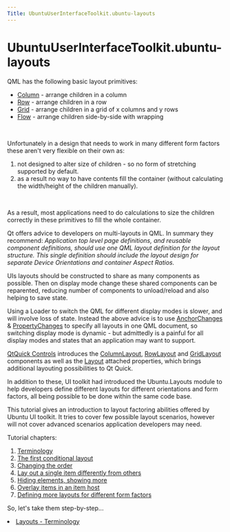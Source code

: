 ```yaml
---
Title: UbuntuUserInterfaceToolkit.ubuntu-layouts
---
```


# UbuntuUserInterfaceToolkit.ubuntu-layouts

<span class="subtitle"></span>
<!-- $$$ubuntu-layouts.html-description -->
<p>QML has the following basic layout primitives:</p>
<ul>
<li><a href="https://qt-project.org/doc/qt-5.0/qtquick/qml-qtquick2-column.html">Column</a> - arrange children in a column</li>
<li><a href="https://qt-project.org/doc/qt-5.0/qtquick/qml-qtquick2-row.html">Row</a> - arrange children in a row</li>
<li><a href="https://qt-project.org/doc/qt-5.0/qtquick/qml-qtquick2-grid.html">Grid</a> - arrange children in a grid of x columns and y rows</li>
<li><a href="https://qt-project.org/doc/qt-5.0/qtquick/qml-qtquick2-flow.html">Flow</a> - arrange children side-by-side with wrapping</li>
</ul>
<br>
<p>Unfortunately in a design that needs to work in many different form factors these aren't very flexible on their own as:</p>
<ol class="1">
<li>not designed to alter size of children - so no form of stretching supported by default.</li>
<li>as a result no way to have contents fill the container (without calculating the width/height of the children manually).</li>
</ol>
<br>
<p>As a result, most applications need to do calculations to size the children correctly in these primitives to fill the whole container.</p>
<p>Qt offers advice to developers on multi-layouts in QML. In summary they recommend: <i>Application top level page definitions, and reusable component definitions, should use one QML layout definition for the layout structure. This single definition should include the layout design for separate Device Orientations and container Aspect Ratios.</i></p>
<p>UIs layouts should be constructed to share as many components as possible. Then on display mode change these shared components can be reparented, reducing number of components to unload/reload and also helping to save state.</p>
<p>Using a Loader to switch the QML for different display modes is slower, and will involve loss of state. Instead the above advice is to use <a href="QtQuick.AnchorChanges.md">AnchorChanges</a> &amp; <a href="QtQuick.PropertyChanges.md">PropertyChanges</a> to specify all layouts in one QML document, so switching display mode is dynamic - but admittedly is a painful for all display modes and states that an application may want to support.</p>
<p><a href="http://doc-snapshot.qt-project.org/qt5-stable/qtquicklayouts/qmlmodule-qtquick-layouts1-qtquick-layouts-1-0.html">QtQuick Controls</a> introduces the <a href="http://doc-snapshot.qt-project.org/qt5-stable/qtquicklayouts/qml-qtquick-layouts1-columnlayout.html">ColumnLayout</a>, <a href="http://doc-snapshot.qt-project.org/qt5-stable/qtquicklayouts/qml-qtquick-layouts1-rowlayout.html">RowLayout</a> and <a href="http://doc-snapshot.qt-project.org/qt5-stable/qtquicklayouts/qml-qtquick-layouts1-gridlayout.html">GridLayout</a> components as well as the <a href="http://doc-snapshot.qt-project.org/qt5-stable/qtquicklayouts/qml-qtquick-layouts1-layout.html">Layout</a> attached properties, which brings additional layouting possibilities to Qt Quick.</p>
<p>In addition to these, UI toolkit had introduced the Ubuntu.Layouts module to help developers define different layouts for different orientations and form factors, all being possible to be done within the same code base.</p>
<p>This tutorial gives an introduction to layout factoring abilities offered by Ubuntu UI toolkit. It tries to cover few possible layout scenarios, however will not cover advanced scenarios application developers may need.</p>
<p>Tutorial chapters:</p>
<ol class="1">
<li><a href="UbuntuUserInterfaceToolkit.ubuntu-layouts1.md">Terminology</a></li>
<li><a href="UbuntuUserInterfaceToolkit.ubuntu-layouts2.md">The first conditional layout</a></li>
<li><a href="UbuntuUserInterfaceToolkit.ubuntu-layouts3.md">Changing the order</a></li>
<li><a href="UbuntuUserInterfaceToolkit.ubuntu-layouts4.md">Lay out a single item differently from others</a></li>
<li><a href="UbuntuUserInterfaceToolkit.ubuntu-layouts5.md">Hiding elements, showing more</a></li>
<li><a href="UbuntuUserInterfaceToolkit.ubuntu-layouts6.md">Overlay items in an item host</a></li>
<li><a href="UbuntuUserInterfaceToolkit.ubuntu-layouts7.md">Defining more layouts for different form factors</a></li>
</ol>
<p>So, let's take them step-by-step..&#x2e;</p>
<!-- @@@ubuntu-layouts.html -->
<p class="naviNextPrevious footerNavi">
<li><a class="nextPage" href="UbuntuUserInterfaceToolkit.ubuntu-layouts1.md">Layouts - Terminology</a></li>
</p>
